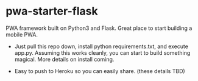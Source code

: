 # pwa-starter-flask
PWA framework built on Python3 and Flask.  Great place to start building a mobile PWA.

- Just pull this repo down, install python requirements.txt, and execute app.py.  Assuming this works cleanly, you can start to build something magical.  More details on install coming.

- Easy to push to Heroku so you can easily share. (these details TBD)
